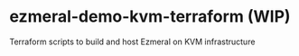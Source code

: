 # ezmeral-demo-kvm-terraform (WIP)
Terraform scripts to build and host Ezmeral on KVM infrastructure
